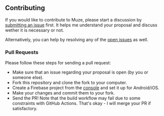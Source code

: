 ## Contributing

If you would like to contribute to Muze, please start a discussion by [submitting an issue](https://github.com/urmilshroff/muze/issues/new/choose) first. It helps me understand your proposal and discuss wether it is necessary or not.

Alternatively, you can help by resolving any of the [open issues](https://github.com/urmilshroff/muze/issues) as well.

### Pull Requests

Please follow these steps for sending a pull request:

-   Make sure that an issue regarding your proposal is open (by you or someone else).
-   Fork this repository and clone the fork to your computer.
-   Create a Firebase project from the [console](https://console.firebase.google.com/) and set it up for Android/iOS.
-   Make your changes and commit them to your fork.
-   Send the PR! Note that the build workflow may fail due to some constraints with GitHub Actions. That's okay - I will merge your PR if satisfactory.
